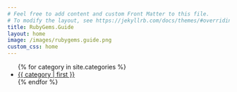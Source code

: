 ```yaml
---
# Feel free to add content and custom Front Matter to this file.
# To modify the layout, see https://jekyllrb.com/docs/themes/#overriding-theme-defaults
title: RubyGems.Guide
layout: home
image: /images/rubygems.guide.png
custom_css: home
---
```


<ul>
  {% for category in site.categories %}
    <li>
      <a href="/{{ category | first }}">{{ category | first }}</a>
    </li>
  {% endfor %}
</ul>
